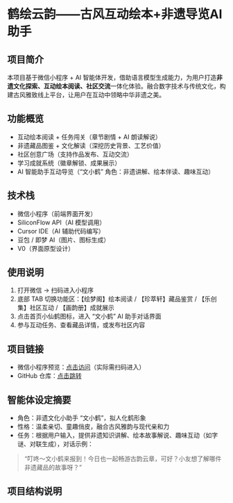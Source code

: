# 鹤绘云韵——古风互动绘本+非遗导览AI助手  

## 项目简介  
本项目基于微信小程序 + AI 智能体开发，借助语言模型生成能力，为用户打造**非遗文化探索、互动绘本阅读、社区交流**一体化体验。融合数字技术与传统文化，构建古风雅致线上平台，让用户在互动中领略中华非遗之美。  

## 功能概览  
- 互动绘本阅读 + 任务闯关（章节剧情 + AI 朗读解说）  
- 非遗藏品图鉴 + 文化解读（深挖历史背景、工艺价值）  
- 社区创意广场（支持作品发布、互动交流）  
- 学习成就系统（徽章解锁、成果展示）  
- AI 智能助手互动导览（“文小鹤” 角色：非遗讲解、绘本伴读、趣味互动）  

## 技术栈  
- 微信小程序（前端界面开发）  
- SiliconFlow API（AI 模型调用）  
- Cursor IDE（AI 辅助代码编写）  
- 豆包 / 即梦 AI（图片、图标生成）  
- V0（界面原型设计）  

## 使用说明  
1. 打开微信 → 扫码进入小程序  
2. 底部 TAB 切换功能区：【绘梦阁】绘本阅读 / 【珍萃轩】藏品鉴赏 / 【乐创集】社区互动 / 【画韵册】成就展示  
3. 点击首页小仙鹤图标，进入 “文小鹤” AI 助手对话界面  
4. 参与互动任务、查看藏品详情，或发布社区内容  

## 项目链接  
- 微信小程序预览：[点击访问](https://example.miniapp.com)（实际需扫码进入）  
- GitHub 仓库：[点击跳转](https://github.com/Konglinnn/yun.git)  

## 智能体设定摘要  
- 角色：非遗文化小助手 “文小鹤”，拟人化鹤形象  
- 性格：温柔亲切、童趣俏皮，融合古风雅韵与现代亲和力  
- 任务：根据用户输入，提供非遗知识讲解、绘本故事解说、趣味互动（如字谜、对联生成），对话示例：  
> “叮咚～文小鹤来报到！今日也一起畅游古韵云章，可好？小友想了解哪件非遗藏品的故事呀？”  

## 项目结构说明  
